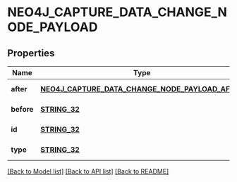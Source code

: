 # NEO4J_CAPTURE_DATA_CHANGE_NODE_PAYLOAD

## Properties
Name | Type | Description | Notes
------------ | ------------- | ------------- | -------------
**after** | [**NEO4J_CAPTURE_DATA_CHANGE_NODE_PAYLOAD_AFTER**](Neo4jCaptureDataChangeNodePayload_after.md) |  | [default to null]
**before** | [**STRING_32**](STRING_32.md) |  | [default to null]
**id** | [**STRING_32**](STRING_32.md) |  | [default to null]
**type** | [**STRING_32**](STRING_32.md) |  | [default to null]

[[Back to Model list]](../README.md#documentation-for-models) [[Back to API list]](../README.md#documentation-for-api-endpoints) [[Back to README]](../README.md)


